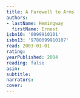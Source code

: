 ```yaml
---
title: A Farewell to Arms
authors:
- lastName: Hemingway
  firstName: Ernest
isbn10: '0099910101'
isbn13: '9780099910107'
read: 2003-01-01
rating:
yearPublished: 2004
reading: false
asin:
subtitle:
narrators:
cover:
---
```

